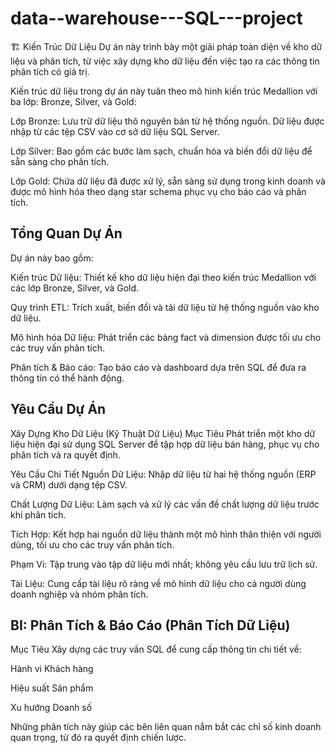 # data--warehouse---SQL---project
🏗️ Kiến Trúc Dữ Liệu
Dự án này trình bày một giải pháp toàn diện về kho dữ liệu và phân tích, từ việc xây dựng kho dữ liệu đến việc tạo ra các thông tin phân tích có giá trị.  

Kiến trúc dữ liệu trong dự án này tuân theo mô hình kiến trúc Medallion với ba lớp: Bronze, Silver, và Gold:

Lớp Bronze: Lưu trữ dữ liệu thô nguyên bản từ hệ thống nguồn. Dữ liệu được nhập từ các tệp CSV vào cơ sở dữ liệu SQL Server.

Lớp Silver: Bao gồm các bước làm sạch, chuẩn hóa và biến đổi dữ liệu để sẵn sàng cho phân tích.

Lớp Gold: Chứa dữ liệu đã được xử lý, sẵn sàng sử dụng trong kinh doanh và được mô hình hóa theo dạng star schema phục vụ cho báo cáo và phân tích.
## Tổng Quan Dự Án
Dự án này bao gồm:

Kiến trúc Dữ liệu: Thiết kế kho dữ liệu hiện đại theo kiến trúc Medallion với các lớp Bronze, Silver, và Gold.

Quy trình ETL: Trích xuất, biến đổi và tải dữ liệu từ hệ thống nguồn vào kho dữ liệu.

Mô hình hóa Dữ liệu: Phát triển các bảng fact và dimension được tối ưu cho các truy vấn phân tích.

Phân tích & Báo cáo: Tạo báo cáo và dashboard dựa trên SQL để đưa ra thông tin có thể hành động.

## Yêu Cầu Dự Án
Xây Dựng Kho Dữ Liệu (Kỹ Thuật Dữ Liệu)
Mục Tiêu
Phát triển một kho dữ liệu hiện đại sử dụng SQL Server để tập hợp dữ liệu bán hàng, phục vụ cho phân tích và ra quyết định.

Yêu Cầu Chi Tiết
Nguồn Dữ Liệu: Nhập dữ liệu từ hai hệ thống nguồn (ERP và CRM) dưới dạng tệp CSV.

Chất Lượng Dữ Liệu: Làm sạch và xử lý các vấn đề chất lượng dữ liệu trước khi phân tích.

Tích Hợp: Kết hợp hai nguồn dữ liệu thành một mô hình thân thiện với người dùng, tối ưu cho các truy vấn phân tích.

Phạm Vi: Tập trung vào tập dữ liệu mới nhất; không yêu cầu lưu trữ lịch sử.

Tài Liệu: Cung cấp tài liệu rõ ràng về mô hình dữ liệu cho cả người dùng doanh nghiệp và nhóm phân tích.

## BI: Phân Tích & Báo Cáo (Phân Tích Dữ Liệu)
Mục Tiêu
Xây dựng các truy vấn SQL để cung cấp thông tin chi tiết về:

Hành vi Khách hàng

Hiệu suất Sản phẩm

Xu hướng Doanh số

Những phân tích này giúp các bên liên quan nắm bắt các chỉ số kinh doanh quan trọng, từ đó ra quyết định chiến lược.
